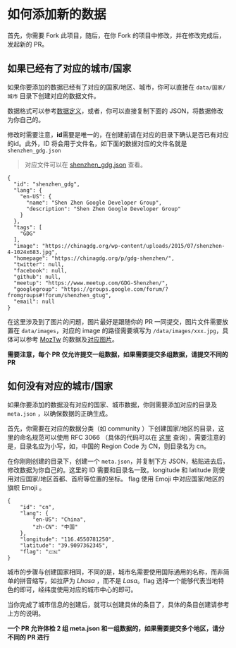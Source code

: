 # 如何添加新的数据

首先，你需要 Fork 此项目，随后，在你 Fork 的项目中修改，并在修改完成后，发起新的 PR。

## 如果已经有了对应的城市/国家

如果你要添加的数据已经有了对应的国家/地区、城市，你可以直接在 `data/国家/城市` 目录下创建对应的数据文件。

数据格式可以参考[数据定义](data-spec.md)，或者，你可以直接复制下面的 JSON，将数据修改为你自己的。

修改时需要注意，**id**需要是唯一的，在创建前请在对应的目录下确认是否已有对应的id。此外，ID 将会用于文件名，如下面的数据对应的文件名就是`shenzhen_gdg.json`

> 对应文件可以在 [shenzhen_gdg.json](https://github.com/bestony/OpenSourceMenu/blob/master/data/community/cn/shenzhen/shenzhen_gdg.json) 查看。

```
{
  "id": "shenzhen_gdg",
  "lang": {
    "en-US": {
      "name": "Shen Zhen Google Developer Group",
      "description": "Shen Zhen Google Developer Group"
    }
  },
  "tags": [
    "GDG"
  ],
  "image": "https://chinagdg.org/wp-content/uploads/2015/07/shenzhen-4-1024x683.jpg",
  "homepage": "https://chinagdg.org/p/gdg-shenzhen/",
  "twitter": null,
  "facebook": null,
  "github": null,
  "meetup": "https://www.meetup.com/GDG-Shenzhen/",
  "googlegroup": "https://groups.google.com/forum/?fromgroups#!forum/shenzhen_gtug",
  "email": null
}
```

在这里涉及到了图片的问题，图片最好是跟随你的 PR 一同提交，图片文件需要放置在 `data/images`，对应的 image 的路径需要填写为 `/data/images/xxx.jpg`，具体可以参考 [MozTw](https://github.com/bestony/OpenSourceMenu/blob/master/data/community/tw/taipei/moztw.json) 的数据及[对应图片](https://github.com/bestony/OpenSourceMenu/blob/master/data/images/moztw.png)。

**需要注意，每个 PR 仅允许提交一组数据，如果需要提交多组数据，请提交不同的 PR**

## 如何没有对应的城市/国家

如果你要添加的数据没有对应的国家、城市数据，你则需要添加对应的目录及 `meta.json` ，以确保数据的正确生成。

首先，你需要在对应的数据分类（如 community ）下创建国家/地区的目录，这里的命名规范可以使用 RFC 3066 （具体的代码可以在 [这里](http://www.i18nguy.com/unicode/language-identifiers.html) 查询），需要注意的是，目录名应为小写，如，中国的 Region Code 为 CN，则目录名为 cn。

在你刚刚创建的目录下，创建一个 `meta.json`，并复制下方 JSON，粘贴进去后，修改数据为你自己的。这里的 ID 需要和目录名一致。longitude 和 latitude 则使用对应国家/地区首都、首府等位置的坐标。 flag 使用 Emoji 中对应国家/地区的旗帜 Emoji 。

```
{
    "id": "cn",
    "lang": {
        "en-US": "China",
        "zh-CN": "中国"
    },
    "longitude": "116.4550781250",
    "latitude": "39.9097362345",
    "flag": "🇨🇳"
}
```

城市的步骤与创建国家相同，不同的是，城市名需要使用国际通用的名称，而非简单的拼音缩写，如拉萨为 *Lhasa* ，而不是 *Lasa*。flag 选择一个能够代表当地特色的即可，经纬度使用对应的城市中心的即可。

当你完成了城市信息的创建后，就可以创建具体的条目了，具体的条目创建请参考上方的说明。

**一个 PR 允许体检 2 组 meta.json  和一组数据的，如果需要提交多个地区，请分不同的 PR 进行**
